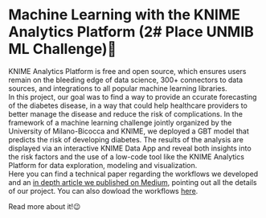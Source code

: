 # Machine Learning with the KNIME Analytics Platform (2# Place UNMIB ML Challenge)🥈
KNIME Analytics Platform is free and open source, which ensures users remain on the bleeding edge of data science, 300+ connectors to data sources, and integrations to all popular machine learning libraries.\
In this project, our goal was to find a way to provide an ccurate forecasting of the diabetes disease, in a way that could help healthcare providers to better manage the disease and reduce the risk of complications. In the framework of a machine learning challenge jointly organized by the University of Milano-Bicocca and KNIME, we deployed a GBT model that predicts the risk of developing diabetes. The results of the analysis are displayed via an interactive KNIME Data App and reveal both insights into the risk factors and the use of a low-code tool like the KNIME Analytics Platform for data exploration, modeling and visualization.\
Here you can find a technical paper regarding the workflows we developed and an [in depth article we published on Medium](https://medium.com/low-code-for-advanced-data-science/diabetes-prediction-with-gradient-boosted-decision-trees-3f1104007d4e), pointing out all the details of our project. You can also dowload the workflows [here](https://hub.knime.com/dani_montalbano/spaces/Public/latest/team_11_diabetes~uOgE-_8gJrQAG8Lv/).

Read more about it!😉
